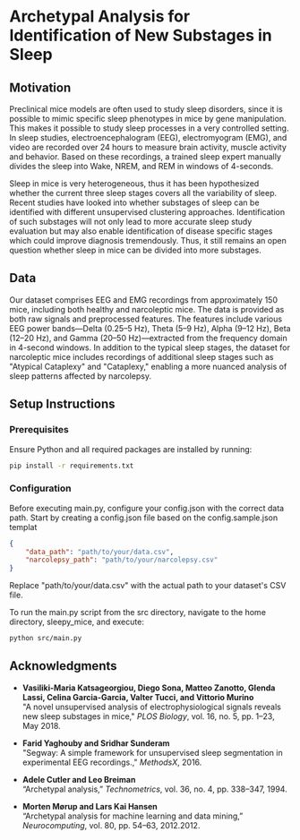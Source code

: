 # Archetypal Analysis for Identification of New Substages in Sleep

## Motivation
Preclinical mice models are often used to study sleep disorders, since it is possible to mimic specific sleep phenotypes in mice by gene manipulation. This makes it possible to study sleep processes in a very controlled setting. In sleep studies, electroencephalogram (EEG), electromyogram (EMG), and video are recorded over 24 hours to measure brain activity, muscle activity and behavior. Based on these recordings, a trained sleep expert manually divides the sleep into Wake, NREM, and REM in windows of 4-seconds.

Sleep in mice is very heterogeneous, thus it has been hypothesized whether the current three sleep stages covers all the variability of sleep. Recent studies have looked into whether substages of sleep can be identified with different unsupervised clustering approaches. Identification of such substages will not only lead to more accurate sleep study evaluation but may also enable identification of disease specific stages which could improve diagnosis tremendously. Thus, it still remains an open question whether sleep in mice can be divided into more substages.

## Data
Our dataset comprises EEG and EMG recordings from approximately 150 mice, including both healthy and narcoleptic mice. The data is provided as both raw signals and preprocessed features. The features include various EEG power bands—Delta (0.25–5 Hz), Theta (5–9 Hz), Alpha (9–12 Hz), Beta (12–20 Hz), and Gamma (20–50 Hz)—extracted from the frequency domain in 4-second windows. In addition to the typical sleep stages, the dataset for narcoleptic mice includes recordings of additional sleep stages such as "Atypical Cataplexy" and "Cataplexy," enabling a more nuanced analysis of sleep patterns affected by narcolepsy.

## Setup Instructions

### Prerequisites
Ensure Python and all required packages are installed by running:

```bash
pip install -r requirements.txt
```

### Configuration
Before executing main.py, configure your config.json with the correct data path. Start by creating a config.json file based on the config.sample.json templat
```json
{
    "data_path": "path/to/your/data.csv",
    "narcolepsy_path": "path/to/your/narcolepsy.csv"
}
```
Replace "path/to/your/data.csv" with the actual path to your dataset's CSV file.

To run the main.py script from the src directory, navigate to the home directory, sleepy_mice, and execute:
```bash
python src/main.py
```

## Acknowledgments
- **Vasiliki-Maria Katsageorgiou, Diego Sona, Matteo Zanotto, Glenda Lassi, Celina Garcia-Garcia, Valter Tucci, and Vittorio Murino**  
  "A novel unsupervised analysis of electrophysiological signals reveals new sleep substages in mice," *PLOS Biology*, vol. 16, no. 5, pp. 1–23, May 2018.

- **Farid Yaghouby and Sridhar Sunderam**  
  "Segway: A simple framework for unsupervised sleep segmentation in experimental EEG recordings.," *MethodsX*, 2016.

- **Adele Cutler and Leo Breiman**  
  “Archetypal analysis,” *Technometrics*, vol. 36, no. 4, pp. 338–347, 1994.

- **Morten Mørup and Lars Kai Hansen**  
  “Archetypal analysis for machine learning and data mining,” *Neurocomputing*, vol. 80, pp. 54–63, 2012.2012.
